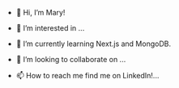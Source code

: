 - 👋 Hi, I’m Mary! </br>
  
- 👀 I’m interested in ...
- 🌱 I’m currently learning Next.js and MongoDB.
- 💞️ I’m looking to collaborate on ...
- 📫 How to reach me find me on LinkedIn!...

<!---
ma-boles/ma-boles is a ✨ special ✨ repository because its `README.md` (this file) appears on your GitHub profile.
You can click the Preview link to take a look at your changes.
--->
